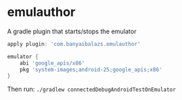 # emulauthor
A gradle plugin that starts/stops the emulator

```groovy
apply plugin: 'com.banyaibalazs.emulauthor'

emulator {
    abi 'google_apis/x86'
    pkg 'system-images;android-25;google_apis;x86'
}

```

Then run: `./gradlew connectedDebugAndroidTestOnEmulator`